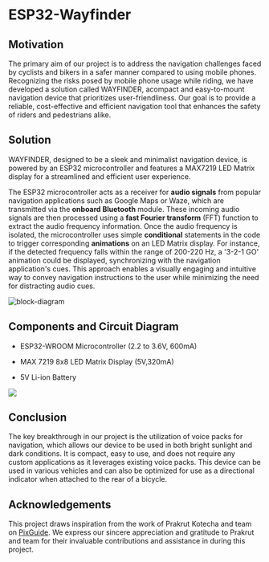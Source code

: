 # ESP32-Wayfinder

## Motivation

The primary aim of our project is to address the navigation challenges faced by cyclists and bikers in a safer manner compared to using mobile phones. Recognizing the risks posed by mobile phone usage while riding, we have developed a solution called WAYFINDER, acompact and easy-to-mount navigation device that prioritizes user-friendliness. Our goal is to provide a reliable, cost-effective and efficient navigation tool that enhances the safety of riders and pedestrians alike.

## Solution

WAYFINDER, designed to be a sleek and minimalist navigation device, is powered by an ESP32 microcontroller and features a MAX7219 LED Matrix display for a streamlined and efficient user experience.

The ESP32 microcontroller acts as a receiver for **audio signals** from popular navigation applications such as Google Maps or Waze, which are transmitted via the **onboard Bluetooth** module. These incoming audio signals are then processed using a **fast Fourier transform** (FFT) function to extract the audio frequency information. Once the audio frequency is isolated, the microcontroller uses simple **conditional** statements in the code to trigger corresponding **animations** on an LED Matrix display. For instance, if the detected frequency falls within the range of 200-220 Hz, a '3-2-1 GO' animation could be displayed, synchronizing with the navigation application's cues. This approach enables a visually engaging and intuitive way to convey navigation instructions to the user while minimizing the need for distracting audio cues.

![block-diagram](https://i.imgur.com/qb9Gqkx.png)

## Components and Circuit Diagram

- ESP32-WROOM Microcontroller (2.2 to 3.6V, 600mA)

- MAX 7219 8x8 LED Matrix Display (5V,320mA)

- 5V Li-ion Battery

![](https://i.imgur.com/cqQYnXy.png)


## Conclusion

The key breakthrough in our project is the utilization of voice packs for navigation, which allows our device to be used in both bright sunlight and dark conditions. It is compact, easy to use, and does not require any custom applications as it leverages existing voice packs. This device can be used in various vehicles and can also be optimized for use as a directional indicator when attached to the rear of a bicycle.

## Acknowledgements

This project draws inspiration from the work of Prakrut Kotecha and team on [PixGuide](https://github.com/prakrutk/PixGuide). We express our sincere appreciation and gratitude to Prakrut and team for their invaluable contributions and assistance in during this project.
